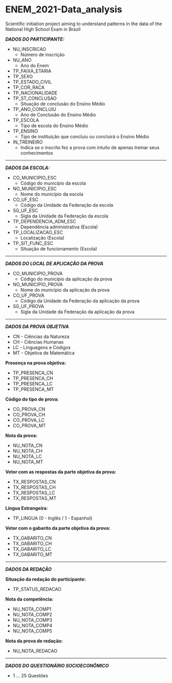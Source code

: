 # ENEM_2021-Data_analysis
Scientific initiation project aiming to understand patterns in the data of the National High School Exam in Brazil

***DADOS DO PARTICIPANTE:***

*   NU_INSCRICAO 
    * Número de inscrição
*   NU_ANO
    * Ano do Enem
*   TP_FAIXA_ETARIA
*   TP_SEXO
*   TP_ESTADO_CIVIL
*   TP_COR_RACA 
*   TP_NACIONALIDADE  
*   TP_ST_CONCLUSAO
    * Situação de conclusão do Ensino Médio
*   TP_ANO_CONCLUIU
    * Ano de Conclusão do Ensino Médio
*   TP_ESCOLA
    * Tipo de escola do Ensino Médio               
*   TP_ENSINO
    * Tipo de instituição que concluiu ou concluirá o Ensino Médio 
*   IN_TREINEIRO
    * Indica se o inscrito fez a prova com intuito de apenas treinar seus conhecimentos

---
***DADOS DA ESCOLA:***
          
*   CO_MUNICIPIO_ESC
    * Código do município da escola         
*   NO_MUNICIPIO_ESC  
    * Nome do município da escola        
*   CO_UF_ESC
    * Código da Unidade da Federação da escola                
*   SG_UF_ESC
    * Sigla da Unidade da Federação da escola                
*   TP_DEPENDENCIA_ADM_ESC
    * Dependência administrativa (Escola)   
*   TP_LOCALIZACAO_ESC
    * Localização (Escola)        
*   TP_SIT_FUNC_ESC
    * Situação de funcionamento (Escola) 

---
***DADOS DO LOCAL DE APLICAÇÃO DA PROVA***					

*   CO_MUNICIPIO_PROVA
    * Código do município da aplicação da prova   
*   NO_MUNICIPIO_PROVA
    * Nome do município da aplicação da prova    
*   CO_UF_PROVA
    * Código da Unidade da Federação da aplicação da prova          
*   SG_UF_PROVA
    * Sigla da Unidade da Federação da aplicação da prova


---
***DADOS DA PROVA OBJETIVA***

*   CN - Ciências da Natureza
*   CH - Ciências Humanas
*   LC - Linguagens e Códigos
*   MT - Objetiva de Matemática

**Presença na prova objetiva:**
*   TP_PRESENCA_CN          
*   TP_PRESENCA_CH       
*   TP_PRESENCA_LC         
*   TP_PRESENCA_MT

**Código do tipo de prova:**
*   CO_PROVA_CN       
*   CO_PROVA_CH           
*   CO_PROVA_LC          
*   CO_PROVA_MT

**Nota da prova:**
*   NU_NOTA_CN            
*   NU_NOTA_CH              
*   NU_NOTA_LC             
*   NU_NOTA_MT 

**Vetor com as respostas da parte objetiva da prova:**
*   TX_RESPOSTAS_CN         
*   TX_RESPOSTAS_CH      
*   TX_RESPOSTAS_LC         
*   TX_RESPOSTAS_MT

**Língua Estrangeira:** 
*   TP_LINGUA  (0 - Inglês / 1 - Espanhol)

**Vetor com o gabarito da parte objetiva da prova:** 
*   TX_GABARITO_CN          
*   TX_GABARITO_CH         
*   TX_GABARITO_LC         
*   TX_GABARITO_MT


---
***DADOS DA REDAÇÃO***

**Situação da redação do participante:**
*   TP_STATUS_REDACAO   

**Nota da competência:**
*   NU_NOTA_COMP1          
*   NU_NOTA_COMP2         
*   NU_NOTA_COMP3           
*   NU_NOTA_COMP4         
*   NU_NOTA_COMP5 

**Nota da prova de redação:**
*   NU_NOTA_REDACAO


---
***DADOS DO QUESTIONÁRIO SOCIOECONÔMICO***

*   1 ... 25 Questões
